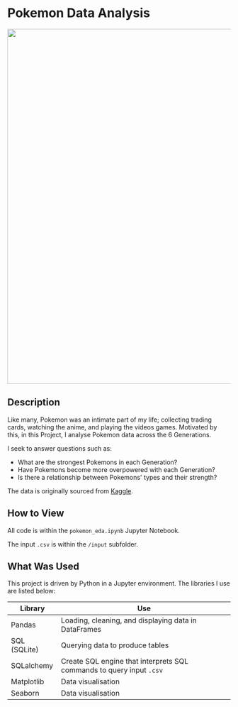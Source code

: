 # Pokemon Data Analysis
<p align="center">
    <img width="800" src="https://external-preview.redd.it/NXrR_qnMRHrwUoE8pbeiX26fq4mNctFsmdEghRVApSQ.jpg?auto=webp&s=b18e1b0df84f417036d4e1ac0affb6245a071ebf">
</p>

## Description
Like many, Pokemon was an intimate part of my life; collecting trading cards, watching the anime, and playing the videos games. Motivated by this, in this Project, I analyse Pokemon data across the 6 Generations. 

I seek to answer questions such as:

* What are the strongest Pokemons in each Generation?
* Have Pokemons become more overpowered with each Generation?
* Is there a relationship between Pokemons' types and their strength?

The data is originally sourced from [Kaggle](https://www.kaggle.com/abcsds/pokemon).

## How to View
All code is within the `pokemon_eda.ipynb` Jupyter Notebook. 

The input `.csv` is within the `/input` subfolder.

## What Was Used
This project is driven by Python in a Jupyter environment. The libraries I use are listed below:

| Library      | Use                                                                  |
| ------------ | -------------------------------------------------------------------- |
| Pandas       | Loading, cleaning, and displaying data in DataFrames                 |
| SQL (SQLite) | Querying data to produce tables                                      |
| SQLalchemy   | Create SQL engine that interprets SQL commands to query input `.csv` |
| Matplotlib   | Data visualisation                                                   |
| Seaborn      | Data visualisation                                                   |